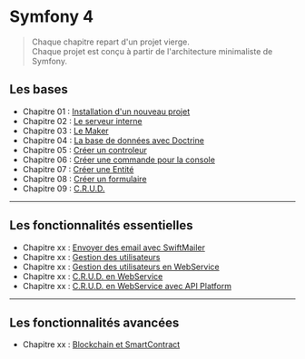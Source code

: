 # Symfony 4

> Chaque chapitre repart d'un projet vierge.  
> Chaque projet est conçu à partir de l'architecture minimaliste de Symfony.

## Les bases

- Chapitre 01 : [Installation d'un nouveau projet](https://github.com/OSW3-Campus/Symfony4/tree/chapitre-01)
- Chapitre 02 : [Le serveur interne](https://github.com/OSW3-Campus/Symfony4/tree/chapitre-02)
- Chapitre 03 : [Le Maker](https://github.com/OSW3-Campus/Symfony4/tree/chapitre-03)
- Chapitre 04 : [La base de données avec Doctrine](https://github.com/OSW3-Campus/Symfony4/tree/chapitre-04)
- Chapitre 05 : [Créer un controleur](https://github.com/OSW3-Campus/Symfony4/tree/chapitre-05)
- Chapitre 06 : [Créer une commande pour la console](https://github.com/OSW3-Campus/Symfony4/tree/chapitre-06)
- Chapitre 07 : [Créer une Entité](https://github.com/OSW3-Campus/Symfony4/tree/chapitre-07)
- Chapitre 08 : [Créer un formulaire](https://github.com/OSW3-Campus/Symfony4/tree/chapitre-08)
- Chapitre 09 : [C.R.U.D.](https://github.com/OSW3-Campus/Symfony4/tree/chapitre-09)


---

## Les fonctionnalités essentielles

- Chapitre xx : [Envoyer des email avec SwiftMailer](https://github.com/OSW3-Campus/Symfony4/tree/swiftmailer)
- Chapitre xx : [Gestion des utilisateurs](https://github.com/OSW3-Campus/Symfony4/tree/user)
- Chapitre xx : [Gestion des utilisateurs en WebService](https://github.com/OSW3-Campus/Symfony4/tree/user-webservice)
- Chapitre xx : [C.R.U.D. en WebService](https://github.com/OSW3-Campus/Symfony4/tree/crud-webservice)
- Chapitre xx : [C.R.U.D. en WebService avec API Platform](https://github.com/OSW3-Campus/Symfony4/tree/api-platform)


---

## Les fonctionnalités avancées

<!-- https://blog.webnet.fr/interaction-blockchain-privee-php-symfony-web3/ -->
- Chapitre xx : [Blockchain et SmartContract](https://github.com/OSW3-Campus/Symfony4/tree/blockchain)